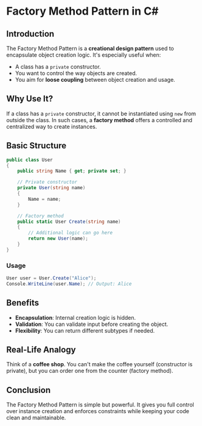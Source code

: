 # Factory Method Pattern in C#

## Introduction

The Factory Method Pattern is a **creational design pattern** used to encapsulate object creation logic. It's especially useful when:

- A class has a `private` constructor.
- You want to control the way objects are created.
- You aim for **loose coupling** between object creation and usage.

## Why Use It?

If a class has a `private` constructor, it cannot be instantiated using `new` from outside the class. In such cases, a **factory method** offers a controlled and centralized way to create instances.

## Basic Structure

```csharp
public class User
{
    public string Name { get; private set; }

    // Private constructor
    private User(string name)
    {
        Name = name;
    }

    // Factory method
    public static User Create(string name)
    {
        // Additional logic can go here
        return new User(name);
    }
}
```

### Usage

```csharp
User user = User.Create("Alice");
Console.WriteLine(user.Name); // Output: Alice
```

## Benefits

- **Encapsulation**: Internal creation logic is hidden.
- **Validation**: You can validate input before creating the object.
- **Flexibility**: You can return different subtypes if needed.

## Real-Life Analogy

Think of a **coffee shop**. You can't make the coffee yourself (constructor is private), but you can order one from the counter (factory method).

## Conclusion

The Factory Method Pattern is simple but powerful. It gives you full control over instance creation and enforces constraints while keeping your code clean and maintainable.
